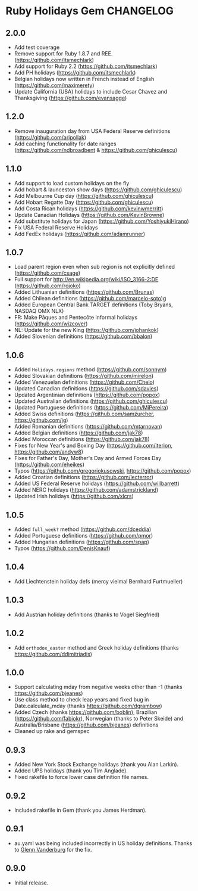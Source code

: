 # Ruby Holidays Gem CHANGELOG

## 2.0.0

* Add test coverage
* Remove support for Ruby 1.8.7 and REE. (https://github.com/itsmechlark)
* Add support for Ruby 2.2 (https://github.com/itsmechlark)
* Add PH holidays (https://github.com/itsmechlark)
* Belgian holidays now written in French instead of English (https://github.com/maximerety)
* Update California (USA) holidays to include Cesar Chavez and Thanksgiving (https://github.com/evansagge)

## 1.2.0

* Remove inauguration day from USA Federal Reserve definitions (https://github.com/aripollak)
* Add caching functionality for date ranges (https://github.com/ndbroadbent & https://github.com/ghiculescu)

## 1.1.0

* Add support to load custom holidays on the fly
* Add hobart & launceston show days (https://github.com/ghiculescu)
* Add Melbourne Cup day (https://github.com/ghiculescu)
* Add Hobart Regatte Day (https://github.com/ghiculescu)
* Add Costa Rican holidays (https://github.com/kevinwmerritt)
* Update Canadian Holidays (https://github.com/KevinBrowne)
* Add substitute holidays for Japan (https://github.com/YoshiyukiHirano)
* Fix USA Federal Reserve Holidays
* Add FedEx holidays (https://github.com/adamrunner)

## 1.0.7

* Load parent region even when sub region is not explicitly defined (https://github.com/csage)
* Full support for http://en.wikipedia.org/wiki/ISO_3166-2:DE (https://github.com/rojoko)
* Added Lithuanian definitions (https://github.com/Brunas)
* Added Chilean definitions (https://github.com/marcelo-soto)g
* Added European Central Bank TARGET definitions (Toby Bryans, NASDAQ OMX NLX)
* FR: Make Pâques and Pentecôte informal holidays (https://github.com/wizcover)
* NL: Update for the new King (https://github.com/johankok)
* Added Slovenian definitions (https://github.com/bbalon)

## 1.0.6

* Added `Holidays.regions` method (https://github.com/sonnym)
* Added Slovakian definitions (https://github.com/mirelon)
* Added Venezuelan definitions (https://github.com/Chelo)
* Updated Canadian definitions (https://github.com/sdavies)
* Updated Argentinian definitions (https://github.com/popox)
* Updated Australian definitions (https://github.com/ghiculescu)
* Updated Portuguese definitions (https://github.com/MiPereira)
* Added Swiss definitions (https://github.com/samzurcher, https://github.com/jg)
* Added Romanian definitions (https://github.com/mtarnovan)
* Added Belgian definitions (https://github.com/jak78)
* Added Moroccan definitions (https://github.com/jak78)
* Fixes for New Year's and Boxing Day (https://github.com/iterion, https://github.com/andyw8)
* Fixes for Father's Day, Mother's Day and Armed Forces Day (https://github.com/eheikes)
* Typos (https://github.com/gregoriokusowski, https://github.com/popox)
* Added Croatian definitions (https://github.com/lecterror)
* Added US Federal Reserve holidays (https://github.com/willbarrett)
* Added NERC holidays (https://github.com/adamstrickland)
* Updated Irish holidays (https://github.com/xlcrs)

## 1.0.5

* Added `full_week?` method (https://github.com/dceddia)
* Added Portuguese definitions (https://github.com/pmor)
* Added Hungarian definitions (https://github.com/spap)
* Typos (https://github.com/DenisKnauf)

## 1.0.4

* Add Liechtenstein holiday defs (mercy vielmal Bernhard Furtmueller)

## 1.0.3

* Add Austrian holiday definitions (thanks to Vogel Siegfried)

## 1.0.2

* Add `orthodox_easter` method and Greek holiday definitions (thanks https://github.com/ddimitriadis)

## 1.0.0

* Support calculating mday from negative weeks other than -1 (thanks https://github.com/bjeanes)
* Use class method to check leap years and fixed bug in Date.calculate_mday (thanks https://github.com/dgrambow)
* Added Czech (thanks https://github.com/boblin), Brazilian (https://github.com/fabiokr), Norwegian (thanks to Peter Skeide) and Australia/Brisbane (https://github.com/bjeanes) definitions
* Cleaned up rake and gemspec

## 0.9.3

* Added New York Stock Exchange holidays (thank you Alan Larkin).
* Added UPS holidays (thank you Tim Anglade).
* Fixed rakefile to force lower case definition file names.

## 0.9.2

* Included rakefile in Gem (thank you James Herdman).

## 0.9.1

* au.yaml was being included incorrectly in US holiday definitions. Thanks to [Glenn Vanderburg](http://vanderburg.org/) for the fix.

## 0.9.0

* Initial release.
